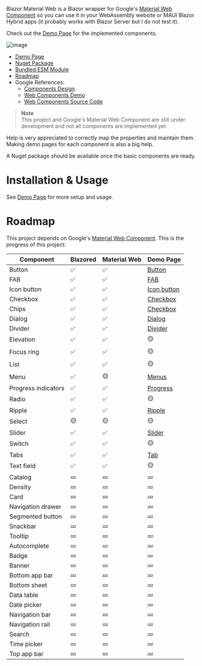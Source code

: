 ﻿Blazor Material Web is a Blazor wrapper for Google's [Material Web Component](https://github.com/material-components/material-web/) so you can use it in your WebAssembly website or MAUI Blazor Hybrid apps (it probably works with Blazor Server but I do not test it).

Check out the [Demo Page](https://blazorwebmaterial.lukevo.com/) for the implemented components.

![image](https://github.com/datvm/BlazorMaterialWeb/assets/6388546/ca18219e-831b-4feb-936a-b2cc5febce7b)

- [Demo Page](https://blazorwebmaterial.lukevo.com/)
- [Nuget Package](https://www.nuget.org/packages/BlazorMaterialWeb/)
- [Bundled ESM Module](https://github.com/datvm/material-web)
- [Roadmap](#roadmap)
- Google References:
  - [Components Design](https://m3.material.io/components)
  - [Web Components Demo](https://material-web.dev/)
  - [Web Components Source Code](https://github.com/material-components/material-web/)

> **Note**  
> This project and Google's Material Web Component are still under development and not all components are implemented yet.

Help is very appreciated to correctly map the properties and maintain them. Making demo pages for each component is also a big help.

A Nuget package should be available once the basic components are ready.

# Installation & Usage

See [Demo Page](https://blazorwebmaterial.lukevo.com/) for more setup and usage.

# Roadmap

This project depends on Google's [Material Web Component](https://github.com/material-components/material-web/). This is the progress of this project:

| Component | Blazored | Material Web | Demo Page |
| --- | --- | --- | --- |
| Button | ✅ | ✅ | [Button](https://blazorwebmaterial.lukevo.com/button) |
| FAB | ✅ | ✅ | [FAB](https://blazorwebmaterial.lukevo.com/fab) |
| Icon button | ✅ | ✅ | [Icon button](https://blazorwebmaterial.lukevo.com/icon-buttons) |
| Checkbox | ✅ | ✅ | [Checkbox](https://blazorwebmaterial.lukevo.com/checkbox) |
| Chips | ✅ | ✅ | [Checkbox](https://blazorwebmaterial.lukevo.com/chip) |
| Dialog | ✅ | ✅ | [Dialog](https://blazorwebmaterial.lukevo.com/dialog) |
| Divider | ✅ | ✅ | [Divider](https://blazorwebmaterial.lukevo.com/divider) |
| Elevation | ✅ | ✅ | 🟡 |
| Focus ring | ✅ | ✅ | 🟡 |
| List | ✅ | ✅ | 🟡 |
| Menu | ✅ | 🟡 | [Menus](https://blazorwebmaterial.lukevo.com/menu) |
| Progress indicators | ✅ | ✅ | [Progress](https://blazorwebmaterial.lukevo.com/progress) |
| Radio | ✅ | ✅ | 🟡 |
| Ripple | ✅ | ✅ | [Ripple](https://blazorwebmaterial.lukevo.com/ripple) |
| Select | 🟡 | 🟡 | 🟡 |
| Slider | ✅ | ✅ | [Slider](https://blazorwebmaterial.lukevo.com/slider) |
| Switch | ✅ | ✅ | 🟡 |
| Tabs | ✅ | ✅ | [Tab](https://blazorwebmaterial.lukevo.com/tabs) |
| Text field | ✅ | ✅ | 🟡 |
| Catalog | 💤 | 💤 | 💤 |
| Density | 💤 | 💤 | 💤 |
| Card | 💤 | 💤 | 💤 |
| Navigation drawer | 💤 | 💤 | 💤 |
| Segmented button | 💤 | 💤 | 💤 |
| Snackbar | 💤 | 💤 | 💤 |
| Tooltip | 💤 | 💤 | 💤 |
| Autocomplete | 💤 | 💤 | 💤 |
| Badge | 💤 | 💤 | 💤 |
| Banner | 💤 | 💤 | 💤 |
| Bottom app bar | 💤 | 💤 | 💤 |
| Bottom sheet | 💤 | 💤 | 💤 |
| Data table | 💤 | 💤 | 💤 |
| Date picker | 💤 | 💤 | 💤 |
| Navigation bar | 💤 | 💤 | 💤 |
| Navigation rail | 💤 | 💤 | 💤 |
| Search | 💤 | 💤 | 💤 |
| Time picker | 💤 | 💤 | 💤 |
| Top app bar | 💤 | 💤 | 💤 |